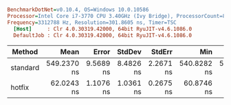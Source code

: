 ``` ini

BenchmarkDotNet=v0.10.4, OS=Windows 10.0.10586
Processor=Intel Core i7-3770 CPU 3.40GHz (Ivy Bridge), ProcessorCount=8
Frequency=3312788 Hz, Resolution=301.8605 ns, Timer=TSC
  [Host]     : Clr 4.0.30319.42000, 64bit RyuJIT-v4.6.1086.0
  DefaultJob : Clr 4.0.30319.42000, 64bit RyuJIT-v4.6.1086.0


```
 |   Method |        Mean |     Error |    StdDev |    StdErr |         Min |          Q1 |      Median |          Q3 |         Max |        Op/s | Scaled | ScaledSD |  Gen 0 | Allocated |
 |--------- |------------:|----------:|----------:|----------:|------------:|------------:|------------:|------------:|------------:|------------:|-------:|---------:|-------:|----------:|
 | standard | 549.2370 ns | 9.5689 ns | 8.4826 ns | 2.2671 ns | 540.8282 ns | 542.2569 ns | 545.7795 ns | 555.1501 ns | 568.1713 ns |  1820707.57 |   1.00 |     0.00 | 0.0013 |   0.06 kB |
 |   hotfix |  62.0243 ns | 1.1076 ns | 1.0361 ns | 0.2675 ns |  60.8746 ns |  61.0131 ns |  61.6912 ns |  62.9505 ns |  64.1909 ns | 16122701.14 |   0.11 |     0.00 |      - |      0 kB |
